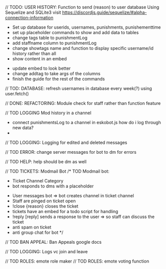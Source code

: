 // TODO: USER HISTORY: Function to send (reason) to user database
Using Sequelize and SQLite3
visit https://discordjs.guide/sequelize/#alpha-connection-information

+ Set up database for userids, usernames, punishments, punishementtime
+ set up placeholder commands to show and add data to tables
+ change tags table to punishmentLog
+ add staffname column to punishmentLog
+ change showtags name and function to display specific username/id history rather than all
+ show content in an embed


- update embed to look better 
- change addtag to take args of the columns
- finish the guide for the rest of the commands

// TOD: DATABASE: refresh usernames in database every week(?) using user.fetch()

// DONE: REFACTORING: Module check for staff rather than function feature

// TOD LOGGING Mod history in a channel
- connect punishmentsLog to a channel in eskobot.js
how do i log through new data?
-

// TOD LOGGING: Logging for edited and deleted messages

// TOD ERROR: change server messages for bot to dm for errors

// TOD HELP: help should be dm as well

// TOD TICKETS: Modmail Bot
/* TOD Modmail bot:
+ Ticket Channel Category
+ bot responds to dms with a placeholder
- User messages bot => bot creates channel in ticket channel
- Staff are pinged on ticket open
- !close {reason} closes the ticket
- tickets have an embed for a todo script for handling
- !reply [reply] sends a response to the user => so staff can discuss the ticket
- anti spam on ticket
- anti group chat for bot */

// TOD BAN APPEAL: Ban Appeals google docs

// TOD LOGGING: Logs vc join and leave

// TOD ROLES: emote role maker
// TOD ROLES: emote voting function